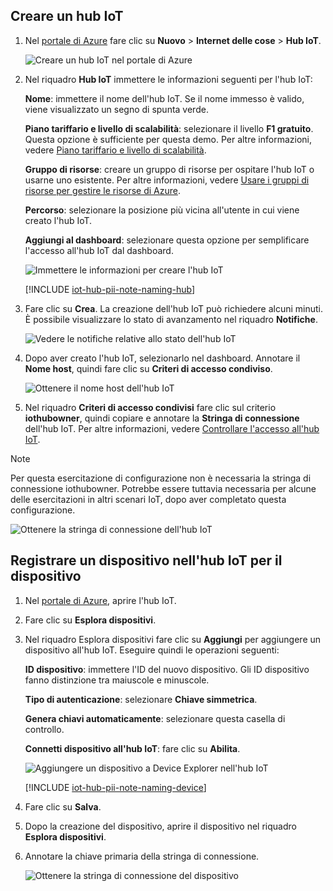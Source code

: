 ## <a name="create-an-iot-hub"></a>Creare un hub IoT

1. Nel [portale di Azure](https://portal.azure.com/) fare clic su **Nuovo** > **Internet delle cose** > **Hub IoT**.

   ![Creare un hub IoT nel portale di Azure](../articles/iot-hub/media/iot-hub-create-hub-and-device/1_create-azure-iot-hub-portal.png)
2. Nel riquadro **Hub IoT** immettere le informazioni seguenti per l'hub IoT:

     **Nome**: immettere il nome dell'hub IoT. Se il nome immesso è valido, viene visualizzato un segno di spunta verde.

     **Piano tariffario e livello di scalabilità**: selezionare il livello **F1 gratuito**. Questa opzione è sufficiente per questa demo. Per altre informazioni, vedere [Piano tariffario e livello di scalabilità](https://azure.microsoft.com/pricing/details/iot-hub/).

     **Gruppo di risorse**: creare un gruppo di risorse per ospitare l'hub IoT o usarne uno esistente. Per altre informazioni, vedere [Usare i gruppi di risorse per gestire le risorse di Azure](../articles/azure-resource-manager/resource-group-portal.md).

     **Percorso**: selezionare la posizione più vicina all'utente in cui viene creato l'hub IoT.

     **Aggiungi al dashboard**: selezionare questa opzione per semplificare l'accesso all'hub IoT dal dashboard.

   ![Immettere le informazioni per creare l'hub IoT](../articles/iot-hub/media/iot-hub-create-hub-and-device/2_fill-in-fields-for-azure-iot-hub-portal.png)

   [!INCLUDE [iot-hub-pii-note-naming-hub](iot-hub-pii-note-naming-hub.md)]

3. Fare clic su **Crea**. La creazione dell'hub IoT può richiedere alcuni minuti. È possibile visualizzare lo stato di avanzamento nel riquadro **Notifiche**.

   ![Vedere le notifiche relative allo stato dell'hub IoT](../articles/iot-hub/media/iot-hub-create-hub-and-device/3_notification-azure-iot-hub-creation-progress-portal.png)

4. Dopo aver creato l'hub IoT, selezionarlo nel dashboard. Annotare il **Nome host**, quindi fare clic su **Criteri di accesso condiviso**.

   ![Ottenere il nome host dell'hub IoT](../articles/iot-hub/media/iot-hub-create-hub-and-device/4_get-azure-iot-hub-hostname-portal.png)

5. Nel riquadro **Criteri di accesso condivisi** fare clic sul criterio **iothubowner**, quindi copiare e annotare la **Stringa di connessione** dell'hub IoT. Per altre informazioni, vedere [Controllare l'accesso all'hub IoT](../articles/iot-hub/iot-hub-devguide-security.md).

> [!NOTE] 
Per questa esercitazione di configurazione non è necessaria la stringa di connessione iothubowner. Potrebbe essere tuttavia necessaria per alcune delle esercitazioni in altri scenari IoT, dopo aver completato questa configurazione.

   ![Ottenere la stringa di connessione dell'hub IoT](../articles/iot-hub/media/iot-hub-create-hub-and-device/5_get-azure-iot-hub-connection-string-portal.png)

## <a name="register-a-device-in-the-iot-hub-for-your-device"></a>Registrare un dispositivo nell'hub IoT per il dispositivo

1. Nel [portale di Azure](https://portal.azure.com/), aprire l'hub IoT.

2. Fare clic su **Esplora dispositivi**.
3. Nel riquadro Esplora dispositivi fare clic su **Aggiungi** per aggiungere un dispositivo all'hub IoT. Eseguire quindi le operazioni seguenti:

   **ID dispositivo**: immettere l'ID del nuovo dispositivo. Gli ID dispositivo fanno distinzione tra maiuscole e minuscole.

   **Tipo di autenticazione**: selezionare **Chiave simmetrica**.

   **Genera chiavi automaticamente**: selezionare questa casella di controllo.

   **Connetti dispositivo all'hub IoT**: fare clic su **Abilita**.

   ![Aggiungere un dispositivo a Device Explorer nell'hub IoT](../articles/iot-hub/media/iot-hub-create-hub-and-device/6_add-device-in-azure-iot-hub-device-explorer-portal.png)

   [!INCLUDE [iot-hub-pii-note-naming-device](iot-hub-pii-note-naming-device.md)]

4. Fare clic su **Salva**.
5. Dopo la creazione del dispositivo, aprire il dispositivo nel riquadro **Esplora dispositivi**.
6. Annotare la chiave primaria della stringa di connessione.

   ![Ottenere la stringa di connessione del dispositivo](../articles/iot-hub/media/iot-hub-create-hub-and-device/7_get-device-connection-string-in-device-explorer-portal.png)

